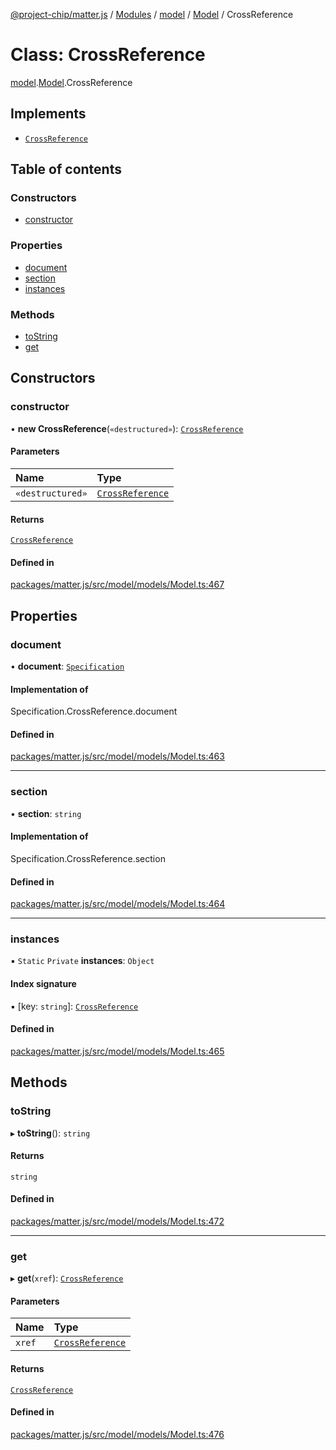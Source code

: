 [@project-chip/matter.js](../README.md) / [Modules](../modules.md) / [model](../modules/model.md) / [Model](../modules/model.Model.md) / CrossReference

# Class: CrossReference

[model](../modules/model.md).[Model](../modules/model.Model.md).CrossReference

## Implements

- [`CrossReference`](../modules/model.Specification.md#crossreference)

## Table of contents

### Constructors

- [constructor](model.Model.CrossReference.md#constructor)

### Properties

- [document](model.Model.CrossReference.md#document)
- [section](model.Model.CrossReference.md#section)
- [instances](model.Model.CrossReference.md#instances)

### Methods

- [toString](model.Model.CrossReference.md#tostring)
- [get](model.Model.CrossReference.md#get)

## Constructors

### constructor

• **new CrossReference**(`«destructured»`): [`CrossReference`](model.Model.CrossReference.md)

#### Parameters

| Name | Type |
| :------ | :------ |
| `«destructured»` | [`CrossReference`](../modules/model.Specification.md#crossreference) |

#### Returns

[`CrossReference`](model.Model.CrossReference.md)

#### Defined in

[packages/matter.js/src/model/models/Model.ts:467](https://github.com/project-chip/matter.js/blob/c0d55745d5279e16fdfaa7d2c564daa31e19c627/packages/matter.js/src/model/models/Model.ts#L467)

## Properties

### document

• **document**: [`Specification`](../enums/model.Specification-1.md)

#### Implementation of

Specification.CrossReference.document

#### Defined in

[packages/matter.js/src/model/models/Model.ts:463](https://github.com/project-chip/matter.js/blob/c0d55745d5279e16fdfaa7d2c564daa31e19c627/packages/matter.js/src/model/models/Model.ts#L463)

___

### section

• **section**: `string`

#### Implementation of

Specification.CrossReference.section

#### Defined in

[packages/matter.js/src/model/models/Model.ts:464](https://github.com/project-chip/matter.js/blob/c0d55745d5279e16fdfaa7d2c564daa31e19c627/packages/matter.js/src/model/models/Model.ts#L464)

___

### instances

▪ `Static` `Private` **instances**: `Object`

#### Index signature

▪ [key: `string`]: [`CrossReference`](model.Model.CrossReference.md)

#### Defined in

[packages/matter.js/src/model/models/Model.ts:465](https://github.com/project-chip/matter.js/blob/c0d55745d5279e16fdfaa7d2c564daa31e19c627/packages/matter.js/src/model/models/Model.ts#L465)

## Methods

### toString

▸ **toString**(): `string`

#### Returns

`string`

#### Defined in

[packages/matter.js/src/model/models/Model.ts:472](https://github.com/project-chip/matter.js/blob/c0d55745d5279e16fdfaa7d2c564daa31e19c627/packages/matter.js/src/model/models/Model.ts#L472)

___

### get

▸ **get**(`xref`): [`CrossReference`](model.Model.CrossReference.md)

#### Parameters

| Name | Type |
| :------ | :------ |
| `xref` | [`CrossReference`](../modules/model.Specification.md#crossreference) |

#### Returns

[`CrossReference`](model.Model.CrossReference.md)

#### Defined in

[packages/matter.js/src/model/models/Model.ts:476](https://github.com/project-chip/matter.js/blob/c0d55745d5279e16fdfaa7d2c564daa31e19c627/packages/matter.js/src/model/models/Model.ts#L476)

